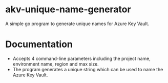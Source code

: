 # akv-unique-name-generator
A simple go program to generate unique names for Azure Key Vault. 

# Documentation
- Accepts 4 command-line parameters including the project name, environment name, region and max size. 
- The program generates a unique string which can be used to name the Azure Key Vault.

